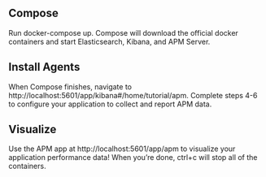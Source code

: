 ## Compose
Run docker-compose up. Compose will download the official docker containers and start Elasticsearch, Kibana, and APM Server.

## Install Agents
When Compose finishes, navigate to http://localhost:5601/app/kibana#/home/tutorial/apm.
Complete steps 4-6 to configure your application to collect and report APM data.

## Visualize
Use the APM app at http://localhost:5601/app/apm to visualize your application performance data!
When you’re done, ctrl+c will stop all of the containers.